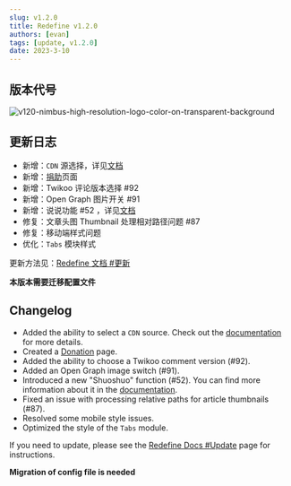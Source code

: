 ```yaml
---
slug: v1.2.0
title: Redefine v1.2.0
authors: [evan]
tags: [update, v1.2.0]
date: 2023-3-10
---
```

## 版本代号


![v120-nimbus-high-resolution-logo-color-on-transparent-background](https://evan.beee.top/img/2023/03/12/476eeb45b833fa58d98d3dcd23696c95.png)

## 更新日志
- 新增：`CDN` 源选择，详见[文档](https://redefine-docs.ohevan.com/docs/configuration-guide/cdn)
- 新增：[捐助](https://github.com/EvanNotFound/hexo-theme-redefine/blob/dev/DONATION.md)页面
- 新增：Twikoo 评论版本选择 #92 
- 新增：Open Graph 图片开关 #91 
- 新增：说说功能 #52 ，详见[文档](https://redefine-docs.ohevan.com/docs/advanced/shuoshuo/)
- 修复：文章头图 Thumbnail 处理相对路径问题 #87 
- 修复：移动端样式问题
- 优化：`Tabs` 模块样式

更新方法见：[Redefine 文档 #更新](https://redefine-docs.evanluo.top/docs/quick-start/update)

**本版本需要迁移配置文件**

## Changelog
- Added the ability to select a `CDN` source. Check out the [documentation](https://redefine-docs.ohevan.com/docs/configuration-guide/cdn) for more details.
- Created a [Donation](https://github.com/EvanNotFound/hexo-theme-redefine/blob/dev/DONATION.md) page.
- Added the ability to choose a Twikoo comment version (#92).
- Added an Open Graph image switch (#91).
- Introduced a new "Shuoshuo" function (#52). You can find more information about it in the [documentation](https://redefine-docs.ohevan.com/docs/advanced/shuoshuo/).
- Fixed an issue with processing relative paths for article thumbnails (#87).
- Resolved some mobile style issues.
- Optimized the style of the `Tabs` module.

If you need to update, please see the [Redefine Docs #Update](https://redefine-docs.evanluo.top/docs/quick-start/update) page for instructions.

**Migration of config file is needed**
